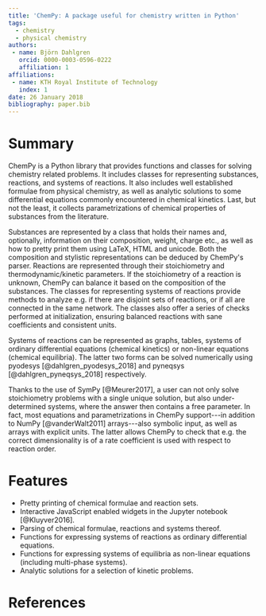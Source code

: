 ```yaml
---
title: 'ChemPy: A package useful for chemistry written in Python'
tags:
  - chemistry
  - physical chemistry
authors:
 - name: Björn Dahlgren
   orcid: 0000-0003-0596-0222
   affiliation: 1
affiliations:
 - name: KTH Royal Institute of Technology
   index: 1
date: 26 January 2018
bibliography: paper.bib
---
```


# Summary
ChemPy is a Python library that provides functions and classes for
solving chemistry related problems. It includes classes for
representing substances, reactions, and systems of reactions. It also
includes well established formulae from physical chemistry, as well as
analytic solutions to some differential equations commonly encountered
in chemical kinetics. Last, but not the least, it collects
parametrizations of chemical properties of substances from the
literature.

Substances are represented by a class that holds their names and, optionally,
information on their composition, weight, charge etc., as
well as how to pretty print them using LaTeX, HTML and unicode. Both the composition
and stylistic representations can be deduced by ChemPy's
parser. Reactions are represented through their stoichiometry and
thermodynamic/kinetic parameters. If the stoichiometry of a reaction
is unknown, ChemPy can balance it based on the composition of the
substances. The classes for representing systems of reactions provide
methods to analyze e.g. if there are disjoint sets of reactions, or if all
are connected in the same network. The classes also offer
a series of checks performed at initialization, ensuring balanced
reactions with sane coefficients and consistent units.

Systems of reactions can be represented as graphs, tables, systems of
ordinary differential equations (chemical kinetics) or non-linear
equations (chemical equilibria). The latter two forms can be solved
numerically using pyodesys [@dahlgren_pyodesys_2018] and pyneqsys
[@dahlgren_pyneqsys_2018] respectively.

Thanks to the use of SymPy [@Meurer2017], a user can not only solve
stoichiometry problems with a single unique solution, but also
under-determined systems, where the answer then contains a free parameter.
In fact, most equations and parametrizations in ChemPy support---in addition to
NumPy [@vanderWalt2011] arrays---also symbolic input, as well as arrays
with explicit units. The latter allows ChemPy to check that e.g. the correct
dimensionality is of a rate coefficient is used with respect to reaction order.

# Features
- Pretty printing of chemical formulae and reaction sets.
- Interactive JavaScript enabled widgets in the Jupyter notebook
  [@Kluyver2016].
- Parsing of chemical formulae, reactions and systems
  thereof.
- Functions for expressing systems of reactions as ordinary
  differential equations.
- Functions for expressing systems of equilibria as non-linear
  equations (including multi-phase systems).
- Analytic solutions for a selection of kinetic problems.


# References
